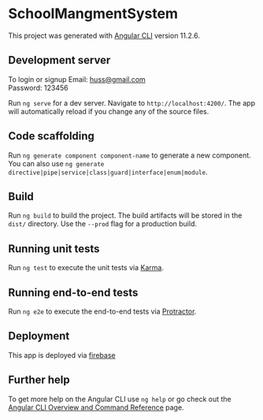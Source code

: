 # SchoolMangmentSystem

This project was generated with [Angular CLI](https://github.com/angular/angular-cli) version 11.2.6.

## Development server
To login or signup
Email: huss@gmail.com  
Password: 123456  

Run `ng serve` for a dev server. Navigate to `http://localhost:4200/`. The app will automatically reload if you change any of the source files.

## Code scaffolding

Run `ng generate component component-name` to generate a new component. You can also use `ng generate directive|pipe|service|class|guard|interface|enum|module`.

## Build

Run `ng build` to build the project. The build artifacts will be stored in the `dist/` directory. Use the `--prod` flag for a production build.

## Running unit tests

Run `ng test` to execute the unit tests via [Karma](https://karma-runner.github.io).

## Running end-to-end tests

Run `ng e2e` to execute the end-to-end tests via [Protractor](http://www.protractortest.org/).

## Deployment
This app is deployed via [firebase](https://schoolmangmentsys.web.app/)

## Further help

To get more help on the Angular CLI use `ng help` or go check out the [Angular CLI Overview and Command Reference](https://angular.io/cli) page.
